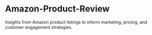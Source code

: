 # Amazon-Product-Review
Insights from Amazon product listings to inform marketing, pricing, and customer engagement strategies.
